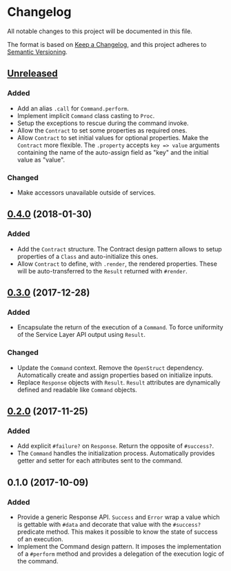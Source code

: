 # Changelog
All notable changes to this project will be documented in this file.

The format is based on [Keep a Changelog](https://keepachangelog.com/en/1.0.0/),
and this project adheres to [Semantic Versioning](https://semver.org/spec/v2.0.0.html).

## [Unreleased]

### Added

* Add an alias `.call` for `Command.perform`.
* Implement implicit `Command` class casting to `Proc`.
* Setup the exceptions to rescue during the command invoke.
* Allow the `Contract` to set some properties as required ones.
* Allow `Contract` to set initial values for optional properties. Make the
`Contract` more flexible. The `.property` accepts `key => value` arguments
containing the name of the auto-assign field as "key" and the initial value as
"value".

### Changed

* Make accessors unavailable outside of services.

## [0.4.0] (2018-01-30)

### Added

* Add the `Contract` structure. The Contract design pattern allows to setup
properties of a `Class` and auto-initialize this ones.
* Allow `Contract` to define, with `.render`, the rendered properties. These
will be auto-transferred to the `Result` returned with `#render`.

## [0.3.0] (2017-12-28)

### Added

* Encapsulate the return of the execution of a `Command`. To force uniformity of
the Service Layer API output using `Result`.

### Changed

* Update the `Command` context. Remove the `OpenStruct` dependency.
Automatically create and assign properties based on initialize inputs.
* Replace `Response` objects with `Result`. `Result` attributes are dynamically
defined and readable like `Command` objects.

## [0.2.0] (2017-11-25)

### Added

* Add explicit `#failure?` on `Response`. Return the opposite of `#success?`.
* The `Command` handles the initialization process. Automatically provides
getter and setter for each attributes sent to the command.

## 0.1.0 (2017-10-09)

### Added

* Provide a generic Response API. `Success` and `Error` wrap a value which is
gettable with `#data` and decorate that value with the `#success?` predicate
method. This makes it possible to know the state of success of an execution.
* Implement the Command design pattern. It imposes the implementation of a
`#perform` method and provides a delegation of the execution logic of the
command.

[Unreleased]: https://github.com/gemologist/service_layer/compare/v0.4.0...master
[0.4.0]: https://github.com/gemologist/service_layer/compare/v0.3.0...v0.4.0
[0.3.0]: https://github.com/gemologist/service_layer/compare/v0.2.0...v0.3.0
[0.2.0]: https://github.com/gemologist/service_layer/compare/v0.1.0...v0.2.0
